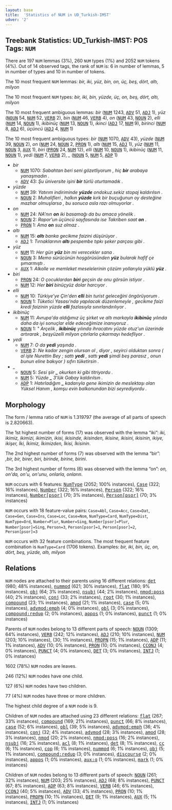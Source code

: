 ```yaml
---
layout: base
title:  'Statistics of NUM in UD_Turkish-IMST'
udver: '2'
---
```


## Treebank Statistics: UD_Turkish-IMST: POS Tags: `NUM`

There are 197 `NUM` lemmas (3%), 260 `NUM` types (1%) and 2052 `NUM` tokens (4%).
Out of 14 observed tags, the rank of `NUM` is: 6 in number of lemmas, 5 in number of types and 10 in number of tokens.

The 10 most frequent `NUM` lemmas: <em>bir, iki, yüz, bin, on, üç, beş, dört, altı, milyon</em>

The 10 most frequent `NUM` types:  <em>bir, iki, bin, yüzde, üç, on, beş, dört, altı, milyon</em>

The 10 most frequent ambiguous lemmas: <em>bir</em> (<tt><a href="tr_imst-pos-NUM.html">NUM</a></tt> 1243, <tt><a href="tr_imst-pos-ADV.html">ADV</a></tt> 51, <tt><a href="tr_imst-pos-ADJ.html">ADJ</a></tt> 1), <em>yüz</em> (<tt><a href="tr_imst-pos-NOUN.html">NOUN</a></tt> 54, <tt><a href="tr_imst-pos-NUM.html">NUM</a></tt> 52, <tt><a href="tr_imst-pos-VERB.html">VERB</a></tt> 2), <em>bin</em> (<tt><a href="tr_imst-pos-NUM.html">NUM</a></tt> 46, <tt><a href="tr_imst-pos-VERB.html">VERB</a></tt> 4), <em>on</em> (<tt><a href="tr_imst-pos-NUM.html">NUM</a></tt> 43, <tt><a href="tr_imst-pos-NOUN.html">NOUN</a></tt> 2), <em>elli</em> (<tt><a href="tr_imst-pos-NUM.html">NUM</a></tt> 14, <tt><a href="tr_imst-pos-NOUN.html">NOUN</a></tt> 1), <em>ikibinüç</em> (<tt><a href="tr_imst-pos-NUM.html">NUM</a></tt> 13, <tt><a href="tr_imst-pos-NOUN.html">NOUN</a></tt> 1), <em>ikinci</em> (<tt><a href="tr_imst-pos-ADJ.html">ADJ</a></tt> 17, <tt><a href="tr_imst-pos-NUM.html">NUM</a></tt> 9), <em>birinci</em> (<tt><a href="tr_imst-pos-NUM.html">NUM</a></tt> 8, <tt><a href="tr_imst-pos-ADJ.html">ADJ</a></tt> 6), <em>üçüncü</em> (<tt><a href="tr_imst-pos-ADJ.html">ADJ</a></tt> 4, <tt><a href="tr_imst-pos-NUM.html">NUM</a></tt> 1)

The 10 most frequent ambiguous types:  <em>bir</em> (<tt><a href="tr_imst-pos-NUM.html">NUM</a></tt> 1070, <tt><a href="tr_imst-pos-ADV.html">ADV</a></tt> 43), <em>yüzde</em> (<tt><a href="tr_imst-pos-NUM.html">NUM</a></tt> 39, <tt><a href="tr_imst-pos-NOUN.html">NOUN</a></tt> 2), <em>on</em> (<tt><a href="tr_imst-pos-NUM.html">NUM</a></tt> 24, <tt><a href="tr_imst-pos-NOUN.html">NOUN</a></tt> 2, <tt><a href="tr_imst-pos-PRON.html">PRON</a></tt> 1), <em>altı</em> (<tt><a href="tr_imst-pos-NUM.html">NUM</a></tt> 15, <tt><a href="tr_imst-pos-ADJ.html">ADJ</a></tt> 1), <em>yüz</em> (<tt><a href="tr_imst-pos-NUM.html">NUM</a></tt> 11, <tt><a href="tr_imst-pos-NOUN.html">NOUN</a></tt> 3, <tt><a href="tr_imst-pos-AUX.html">AUX</a></tt> 1), <em>biri</em> (<tt><a href="tr_imst-pos-PRON.html">PRON</a></tt> 24, <tt><a href="tr_imst-pos-NUM.html">NUM</a></tt> 12), <em>elli</em> (<tt><a href="tr_imst-pos-NUM.html">NUM</a></tt> 10, <tt><a href="tr_imst-pos-NOUN.html">NOUN</a></tt> 1), <em>ikibinüç</em> (<tt><a href="tr_imst-pos-NUM.html">NUM</a></tt> 11, <tt><a href="tr_imst-pos-NOUN.html">NOUN</a></tt> 1), <em>yedi</em> (<tt><a href="tr_imst-pos-NUM.html">NUM</a></tt> 7, <tt><a href="tr_imst-pos-VERB.html">VERB</a></tt> 2), <em>_</em> (<tt><a href="tr_imst-pos-NOUN.html">NOUN</a></tt> 5, <tt><a href="tr_imst-pos-NUM.html">NUM</a></tt> 5, <tt><a href="tr_imst-pos-ADP.html">ADP</a></tt> 1)


* <em>bir</em>
  * <tt><a href="tr_imst-pos-NUM.html">NUM</a></tt> 1070: <em>Sabahtan beri seni gözetliyorum , hiç <b>bir</b> arabaya yanaşmadın .</em>
  * <tt><a href="tr_imst-pos-ADV.html">ADV</a></tt> 43: <em>Şu üniversite işini <b>bir</b> türlü oturtamadık .</em>
* <em>yüzde</em>
  * <tt><a href="tr_imst-pos-NUM.html">NUM</a></tt> 39: <em>Yatırım indiriminde <b>yüzde</b> ondokuz.sekiz stopaj kaldırılsın .</em>
  * <tt><a href="tr_imst-pos-NOUN.html">NOUN</a></tt> 2: <em>Muhalifleri , halkın <b>yüzde</b> kırk bir buçuğunun oy desteğine mazhar olmuşlarsa , bu sonuca asla razı olmuyorlar .</em>
* <em>on</em>
  * <tt><a href="tr_imst-pos-NUM.html">NUM</a></tt> 24: <em>NA'nın <b>on</b> iki basamağı da bu amaca yönelik .</em>
  * <tt><a href="tr_imst-pos-NOUN.html">NOUN</a></tt> 2: <em>Rapor'un üçüncü sayfasında ise Takriben saat <b>on</b> .</em>
  * <tt><a href="tr_imst-pos-PRON.html">PRON</a></tt> 1: <em>Ama <b>on</b> suz olmaz .</em>
* <em>altı</em>
  * <tt><a href="tr_imst-pos-NUM.html">NUM</a></tt> 15: <em><b>altı</b> banka gecikme faizini düşürüyor .</em>
  * <tt><a href="tr_imst-pos-ADJ.html">ADJ</a></tt> 1: <em>Tırnaklarının <b>altı</b> pespembe tıpkı şeker parçası gibi .</em>
* <em>yüz</em>
  * <tt><a href="tr_imst-pos-NUM.html">NUM</a></tt> 11: <em>Her gün <b>yüz</b> bin mi verecekler sana .</em>
  * <tt><a href="tr_imst-pos-NOUN.html">NOUN</a></tt> 3: <em>Memo sürücünün hoşgörüsünden <b>yüz</b> bularak hafif çe şımarmıştı .</em>
  * <tt><a href="tr_imst-pos-AUX.html">AUX</a></tt> 1: <em>Alkolle ve memleket meselelerinin çözüm yollarıyla yüklü <b>yüz</b> .</em>
* <em>biri</em>
  * <tt><a href="tr_imst-pos-PRON.html">PRON</a></tt> 24: <em>O çocuklardan <b>biri</b> geçsin de onu görsün istiyor .</em>
  * <tt><a href="tr_imst-pos-NUM.html">NUM</a></tt> 12: <em>Her <b>biri</b> binüçyüz dolar harcıyor .</em>
* <em>elli</em>
  * <tt><a href="tr_imst-pos-NUM.html">NUM</a></tt> 10: <em>Türkiye'ye Çin'den <b>elli</b> bin turist geleceğini öngörüyorum .</em>
  * <tt><a href="tr_imst-pos-NOUN.html">NOUN</a></tt> 1: <em>Tüketici Yasası'nda yapılacak düzenlemeyle , gecikme faizi kredi faizinin yüzde <b>elli</b> fazlasıyla sınırlandırılıyor .</em>
* <em>ikibinüç</em>
  * <tt><a href="tr_imst-pos-NUM.html">NUM</a></tt> 11: <em>Avrupa'da aldığımız üç şirket ve altı markayla <b>ikibinüç</b> yılında daha da iyi sonuçlar elde edeceğimize inanıyoruz .</em>
  * <tt><a href="tr_imst-pos-NOUN.html">NOUN</a></tt> 1: <em>" Arçelik , <b>ikibinüç</b> yılında ihracatını yüzde otuz'un üzerinde artırarak , beşyüzelli milyon çıtırlarla çıkarmayı hedefliyor .</em>
* <em>yedi</em>
  * <tt><a href="tr_imst-pos-NUM.html">NUM</a></tt> 7: <em>O da <b>yedi</b> yaşında .</em>
  * <tt><a href="tr_imst-pos-VERB.html">VERB</a></tt> 2: <em>Ne kadar zengin olursan ol , diyor , seyirci olduktan sonra ( al işte Nurettin Bey ; sattı <b>yedi</b> , sattı <b>yedi</b> şimdi beş parasız , onun bunun eline bakıyor ) sıfırı tüketirsin .</em>
* <em>_</em>
  * <tt><a href="tr_imst-pos-NOUN.html">NOUN</a></tt> 5: <em>Sesi şiir <b>_</b> okurken ki gibi titriyordu .</em>
  * <tt><a href="tr_imst-pos-NUM.html">NUM</a></tt> 5: <em>Yüzde <b>_</b> 3'lük Gabay kaldırılsın .</em>
  * <tt><a href="tr_imst-pos-ADP.html">ADP</a></tt> 1: <em>Hatırladığım <b>_</b> kadarıyla gene ikimizin de meslektaşı olan Yüksel Hanım , komşu evin balkonundan bizi seyrediyordu .</em>

## Morphology

The form / lemma ratio of `NUM` is 1.319797 (the average of all parts of speech is 2.820663).

The 1st highest number of forms (17) was observed with the lemma “iki”: <em>iki, ikimiz, ikimizi, ikimizin, ikisi, ikisinde, ikisinden, ikisine, ikisini, ikisinin, ikiye, ikişer, İki, İkimiz, İkimizden, İkisi, İkisinin</em>.

The 2nd highest number of forms (7) was observed with the lemma “bir”: <em>,bir, bir, birer, biri, birinde, birine, birini</em>.

The 3rd highest number of forms (6) was observed with the lemma “on”: <em>on, on'da, on'u, on'unu, onlarla, onların</em>.

`NUM` occurs with 6 features: <tt><a href="tr_imst-feat-NumType.html">NumType</a></tt> (2052; 100% instances), <tt><a href="tr_imst-feat-Case.html">Case</a></tt> (322; 16% instances), <tt><a href="tr_imst-feat-Number.html">Number</a></tt> (322; 16% instances), <tt><a href="tr_imst-feat-Person.html">Person</a></tt> (322; 16% instances), <tt><a href="tr_imst-feat-Number-psor.html">Number[psor]</a></tt> (70; 3% instances), <tt><a href="tr_imst-feat-Person-psor.html">Person[psor]</a></tt> (70; 3% instances)

`NUM` occurs with 18 feature-value pairs: `Case=Abl`, `Case=Acc`, `Case=Dat`, `Case=Gen`, `Case=Ins`, `Case=Loc`, `Case=Nom`, `NumType=Card`, `NumType=Dist`, `NumType=Ord`, `Number=Plur`, `Number=Sing`, `Number[psor]=Plur`, `Number[psor]=Sing`, `Person=3`, `Person[psor]=1`, `Person[psor]=2`, `Person[psor]=3`

`NUM` occurs with 32 feature combinations.
The most frequent feature combination is `NumType=Card` (1706 tokens).
Examples: <em>bir, iki, bin, üç, on, dört, beş, yüzde, altı, milyon</em>


## Relations

`NUM` nodes are attached to their parents using 16 different relations: <tt><a href="tr_imst-dep-det.html">det</a></tt> (980; 48% instances), <tt><a href="tr_imst-dep-nummod.html">nummod</a></tt> (621; 30% instances), <tt><a href="tr_imst-dep-flat.html">flat</a></tt> (180; 9% instances), <tt><a href="tr_imst-dep-obj.html">obj</a></tt> (64; 3% instances), <tt><a href="tr_imst-dep-nsubj.html">nsubj</a></tt> (44; 2% instances), <tt><a href="tr_imst-dep-nmod-poss.html">nmod:poss</a></tt> (40; 2% instances), <tt><a href="tr_imst-dep-conj.html">conj</a></tt> (33; 2% instances), <tt><a href="tr_imst-dep-root.html">root</a></tt> (30; 1% instances), <tt><a href="tr_imst-dep-compound.html">compound</a></tt> (23; 1% instances), <tt><a href="tr_imst-dep-amod.html">amod</a></tt> (21; 1% instances), <tt><a href="tr_imst-dep-case.html">case</a></tt> (5; 0% instances), <tt><a href="tr_imst-dep-advmod-emph.html">advmod:emph</a></tt> (4; 0% instances), <tt><a href="tr_imst-dep-obl.html">obl</a></tt> (3; 0% instances), <tt><a href="tr_imst-dep-compound-redup.html">compound:redup</a></tt> (2; 0% instances), <tt><a href="tr_imst-dep-appos.html">appos</a></tt> (1; 0% instances), <tt><a href="tr_imst-dep-punct.html">punct</a></tt> (1; 0% instances)

Parents of `NUM` nodes belong to 13 different parts of speech: <tt><a href="tr_imst-pos-NOUN.html">NOUN</a></tt> (1309; 64% instances), <tt><a href="tr_imst-pos-VERB.html">VERB</a></tt> (242; 12% instances), <tt><a href="tr_imst-pos-ADJ.html">ADJ</a></tt> (210; 10% instances), <tt><a href="tr_imst-pos-NUM.html">NUM</a></tt> (203; 10% instances),  (30; 1% instances), <tt><a href="tr_imst-pos-PROPN.html">PROPN</a></tt> (15; 1% instances), <tt><a href="tr_imst-pos-ADP.html">ADP</a></tt> (11; 1% instances), <tt><a href="tr_imst-pos-ADV.html">ADV</a></tt> (10; 0% instances), <tt><a href="tr_imst-pos-PRON.html">PRON</a></tt> (10; 0% instances), <tt><a href="tr_imst-pos-CCONJ.html">CCONJ</a></tt> (4; 0% instances), <tt><a href="tr_imst-pos-PUNCT.html">PUNCT</a></tt> (4; 0% instances), <tt><a href="tr_imst-pos-DET.html">DET</a></tt> (3; 0% instances), <tt><a href="tr_imst-pos-INTJ.html">INTJ</a></tt> (1; 0% instances)

1602 (78%) `NUM` nodes are leaves.

246 (12%) `NUM` nodes have one child.

127 (6%) `NUM` nodes have two children.

77 (4%) `NUM` nodes have three or more children.

The highest child degree of a `NUM` node is 9.

Children of `NUM` nodes are attached using 23 different relations: <tt><a href="tr_imst-dep-flat.html">flat</a></tt> (267; 33% instances), <tt><a href="tr_imst-dep-compound.html">compound</a></tt> (169; 21% instances), <tt><a href="tr_imst-dep-punct.html">punct</a></tt> (66; 8% instances), <tt><a href="tr_imst-dep-case.html">case</a></tt> (52; 6% instances), <tt><a href="tr_imst-dep-obl.html">obl</a></tt> (39; 5% instances), <tt><a href="tr_imst-dep-advmod-emph.html">advmod:emph</a></tt> (36; 4% instances), <tt><a href="tr_imst-dep-conj.html">conj</a></tt> (32; 4% instances), <tt><a href="tr_imst-dep-advmod.html">advmod</a></tt> (28; 3% instances), <tt><a href="tr_imst-dep-amod.html">amod</a></tt> (28; 3% instances), <tt><a href="tr_imst-dep-nmod.html">nmod</a></tt> (20; 2% instances), <tt><a href="tr_imst-dep-nmod-poss.html">nmod:poss</a></tt> (16; 2% instances), <tt><a href="tr_imst-dep-nsubj.html">nsubj</a></tt> (16; 2% instances), <tt><a href="tr_imst-dep-acl.html">acl</a></tt> (8; 1% instances), <tt><a href="tr_imst-dep-det.html">det</a></tt> (8; 1% instances), <tt><a href="tr_imst-dep-cc.html">cc</a></tt> (6; 1% instances), <tt><a href="tr_imst-dep-cop.html">cop</a></tt> (6; 1% instances), <tt><a href="tr_imst-dep-nummod.html">nummod</a></tt> (6; 1% instances), <tt><a href="tr_imst-dep-obj.html">obj</a></tt> (5; 1% instances), <tt><a href="tr_imst-dep-compound-redup.html">compound:redup</a></tt> (3; 0% instances), <tt><a href="tr_imst-dep-discourse.html">discourse</a></tt> (2; 0% instances), <tt><a href="tr_imst-dep-appos.html">appos</a></tt> (1; 0% instances), <tt><a href="tr_imst-dep-aux-q.html">aux:q</a></tt> (1; 0% instances), <tt><a href="tr_imst-dep-mark.html">mark</a></tt> (1; 0% instances)

Children of `NUM` nodes belong to 13 different parts of speech: <tt><a href="tr_imst-pos-NOUN.html">NOUN</a></tt> (261; 32% instances), <tt><a href="tr_imst-pos-NUM.html">NUM</a></tt> (203; 25% instances), <tt><a href="tr_imst-pos-ADJ.html">ADJ</a></tt> (68; 8% instances), <tt><a href="tr_imst-pos-PUNCT.html">PUNCT</a></tt> (67; 8% instances), <tt><a href="tr_imst-pos-ADP.html">ADP</a></tt> (63; 8% instances), <tt><a href="tr_imst-pos-VERB.html">VERB</a></tt> (46; 6% instances), <tt><a href="tr_imst-pos-CCONJ.html">CCONJ</a></tt> (40; 5% instances), <tt><a href="tr_imst-pos-ADV.html">ADV</a></tt> (33; 4% instances), <tt><a href="tr_imst-pos-PRON.html">PRON</a></tt> (10; 1% instances), <tt><a href="tr_imst-pos-PROPN.html">PROPN</a></tt> (10; 1% instances), <tt><a href="tr_imst-pos-DET.html">DET</a></tt> (9; 1% instances), <tt><a href="tr_imst-pos-AUX.html">AUX</a></tt> (5; 1% instances), <tt><a href="tr_imst-pos-INTJ.html">INTJ</a></tt> (1; 0% instances)


